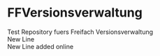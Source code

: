 # FFVersionsverwaltung
Test Repository fuers Freifach Versionsverwaltung  
New Line  
New Line added online
